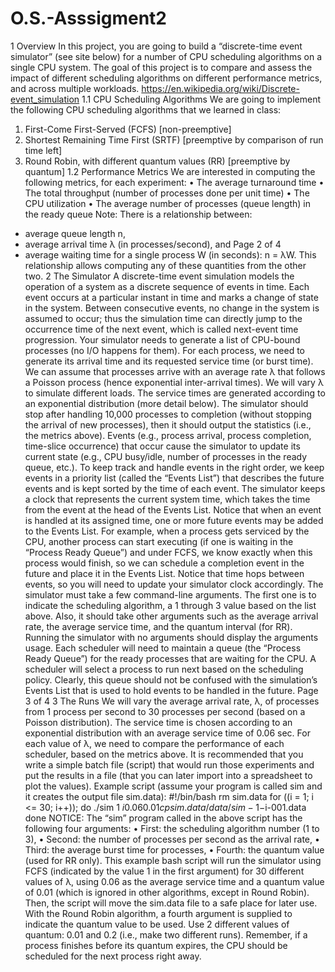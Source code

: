 # O.S.-Asssigment2
1 Overview
In this project, you are going to build a “discrete-time event simulator” (see site below) for a
number of CPU scheduling algorithms on a single CPU system. The goal of this project is to
compare and assess the impact of different scheduling algorithms on different performance
metrics, and across multiple workloads.
https://en.wikipedia.org/wiki/Discrete-event_simulation
1.1 CPU Scheduling Algorithms
We are going to implement the following CPU scheduling algorithms that we learned in class:
1. First-Come First-Served (FCFS) [non-preemptive]
2. Shortest Remaining Time First (SRTF) [preemptive by comparison of run time left]
3. Round Robin, with different quantum values (RR) [preemptive by quantum]
1.2 Performance Metrics
We are interested in computing the following metrics, for each experiment:
• The average turnaround time
• The total throughput (number of processes done per unit time)
• The CPU utilization
• The average number of processes (queue length) in the ready queue
Note: There is a relationship between:
- average queue length n,
- average arrival time λ (in processes/second), and
Page 2 of 4
- average waiting time for a single process W (in seconds):
 n = λW.
This relationship allows computing any of these quantities from the other two.
2 The Simulator
A discrete-time event simulation models the operation of a system as a discrete sequence of
events in time. Each event occurs at a particular instant in time and marks a change of state
in the system. Between consecutive events, no change in the system is assumed to occur;
thus the simulation time can directly jump to the occurrence time of the next event, which is
called next-event time progression.
Your simulator needs to generate a list of CPU-bound processes (no I/O happens for them).
For each process, we need to generate its arrival time and its requested service time (or
burst time). We can assume that processes arrive with an average rate λ that follows a
Poisson process (hence exponential inter-arrival times). We will vary λ to simulate different
loads. The service times are generated according to an exponential distribution (more detail
below).
The simulator should stop after handling 10,000 processes to completion (without stopping
the arrival of new processes), then it should output the statistics (i.e., the metrics above).
Events (e.g., process arrival, process completion, time-slice occurrence) that occur cause the
simulator to update its current state (e.g., CPU busy/idle, number of processes in the ready
queue, etc.). To keep track and handle events in the right order, we keep events in a priority
list (called the “Events List”) that describes the future events and is kept sorted by the time of
each event.
The simulator keeps a clock that represents the current system time, which takes the time
from the event at the head of the Events List. Notice that when an event is handled at its
assigned time, one or more future events may be added to the Events List. For example,
when a process gets serviced by the CPU, another process can start executing (if one is
waiting in the “Process Ready Queue”) and under FCFS, we know exactly when this process
would finish, so we can schedule a completion event in the future and place it in the Events
List. Notice that time hops between events, so you will need to update your simulator clock
accordingly.
The simulator must take a few command-line arguments. The first one is to indicate the
scheduling algorithm, a 1 through 3 value based on the list above. Also, it should take other
arguments such as the average arrival rate, the average service time, and the quantum
interval (for RR). Running the simulator with no arguments should display the arguments
usage.
Each scheduler will need to maintain a queue (the “Process Ready Queue”) for the ready
processes that are waiting for the CPU. A scheduler will select a process to run next based on
the scheduling policy. Clearly, this queue should not be confused with the simulation’s Events
List that is used to hold events to be handled in the future. 
Page 3 of 4
3 The Runs
We will vary the average arrival rate, λ, of processes from 1 process per second to 30
processes per second (based on a Poisson distribution). The service time is chosen
according to an exponential distribution with an average service time of 0.06 sec.
For each value of λ, we need to compare the performance of each scheduler, based on the
metrics above. It is recommended that you write a simple batch file (script) that would run
those experiments and put the results in a file (that you can later import into a spreadsheet to
plot the values).
Example script (assume your program is called sim and it creates the output file sim.data):
#!/bin/bash
rm sim.data
for ((i = 1; i <= 30; i++)); do
 ./sim 1 $i 0.06 0.01
 cp sim.data /data/sim-1-$i-001.data
done
NOTICE:
The “sim” program called in the above script has the following four arguments:
• First: the scheduling algorithm number (1 to 3),
• Second: the number of processes per second as the arrival rate,
• Third: the average burst time for processes,
• Fourth: the quantum value (used for RR only).
This example bash script will run the simulator using FCFS (indicated by the value 1 in the
first argument) for 30 different values of λ, using 0.06 as the average service time and a
quantum value of 0.01 (which is ignored in other algorithms, except in Round Robin). Then,
the script will move the sim.data file to a safe place for later use.
With the Round Robin algorithm, a fourth argument is supplied to indicate the quantum value
to be used. Use 2 different values of quantum: 0.01 and 0.2 (i.e., make two different runs).
Remember, if a process finishes before its quantum expires, the CPU should be scheduled for
the next process right away. 
